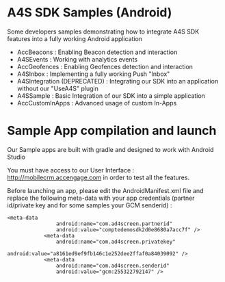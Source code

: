 # A4S SDK Samples (Android)
Some developers samples demonstrating how to integrate A4S SDK features into a fully working Android application

- AccBeacons : Enabling Beacon detection and interaction
- A4SEvents : Working with analytics events
- AccGeofences : Enabling Geofences detection and interaction
- A4SInbox : Implementing a fully working Push "Inbox"
- A4SIntegration (DEPRECATED) : Integrating our SDK into an application without our "UseA4S" plugin
- A4SSample : Basic Integration of our SDK into a simple application
- AccCustomInApps : Advanced usage of custom In-Apps

# Sample App compilation and launch
Our Sample apps are built with gradle and designed to work with Android Studio

You must have access to our User Interface : http://mobilecrm.accengage.com in order to test all the features.

Before launching an app, please edit the AndroidManifest.xml file and
replace the following meta-data with your app credentials (partner id/private key and for some samples your GCM senderid) :
```
<meta-data
                android:name="com.ad4screen.partnerid"
                android:value="comptedemosdk2d0e8680a7acc7f" />
            <meta-data
                android:name="com.ad4screen.privatekey"
                android:value="a8161ed9ef9fb146c1e252dee2ffaf0a84039092" />
            <meta-data
                android:name="com.ad4screen.senderid"
                android:value="gcm:255322792147" />
```

